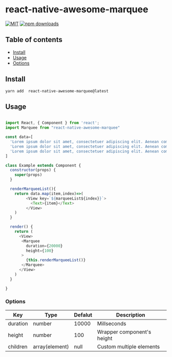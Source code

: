 # react-native-awesome-marquee
[![MIT](https://img.shields.io/dub/l/vibe-d.svg)](https://github.com/ryanyu104/react-native-awesome-marquee/ryanyu104/master/LICENSE.md)
[![npm downloads](https://img.shields.io/npm/dm/react-native-awesome-marquee.svg)](https://www.npmjs.com/package/react-native-awesome-marquee)


## Table of contents
- [Install](#install)
- [Usage](#usage)
- [Options](#options)

## Install

`yarn add  react-native-awesome-marquee@latest `

## Usage

```javascript

import React, { Component } from 'react';
import Marquee from "react-native-awesome-marquee"

const data=[
  'Lorem ipsum dolor sit amet, consectetuer adipiscing elit. Aenean commodo ligula eget dolor. Aenean massa. Cum sociis natoque penatibus et magnis dis parturient montes, nascetur ridiculus mus. Donec quam felis, ultricies nec, pellentesque eu, pretium quis, sem. Nulla consequat massa quis enim. Donec pede justo, fringilla vel, aliquet nec, vulputate eget, arcu. In enim justo, rhoncus ut, imperdiet a, venenatis vitae, justo. Nullam dictum felis eu pede mollis pretium.',
  'Lorem ipsum dolor sit amet, consectetuer adipiscing elit. Aenean commodo ligula eget dolor. Aenean massa. Cum sociis natoque penatibus et magnis dis parturient montes, nascetur ridiculus mus. Donec quam felis, ultricies nec, pellentesque eu, pretium quis, sem. Nulla consequat massa quis enim. Donec pede justo, fringilla vel, aliquet nec, vulputate eget, arcu. In enim justo, rhoncus ut, imperdiet a, venenatis vitae, justo. Nullam dictum felis eu pede mollis pretium.',
  'Lorem ipsum dolor sit amet, consectetuer adipiscing elit. Aenean commodo ligula eget dolor. Aenean massa. Cum sociis natoque penatibus et magnis dis parturient montes, nascetur ridiculus mus. Donec quam felis, ultricies nec, pellentesque eu, pretium quis, sem. Nulla consequat massa quis enim. Donec pede justo, fringilla vel, aliquet nec, vulputate eget, arcu. In enim justo, rhoncus ut, imperdiet a, venenatis vitae, justo. Nullam dictum felis eu pede mollis pretium.',
]

class Example extends Component {
  constructor(props) {
    super(props)
  }

  renderMarqueeList(){
    return data.map(item,index)=>(
         <View key=`${marqueeList${index}}`>
           <Text>{item}</Text>
         </View>
    )
  }

  render() {
    return (
      <View>
       <Marquee
         duration={20000}
         height={100}
       >
         {this.renderMarqueeList()}
       </Marquee>
      </View>
    )
  }

}

```

### Options

Key | Type | Defalut | Description
------ | ---- |  ---- | ----
duration | number | 10000 | Millseconds
height | number | 100 | Wrapper component's height
children| array(element) | null | Custom multiple elements
